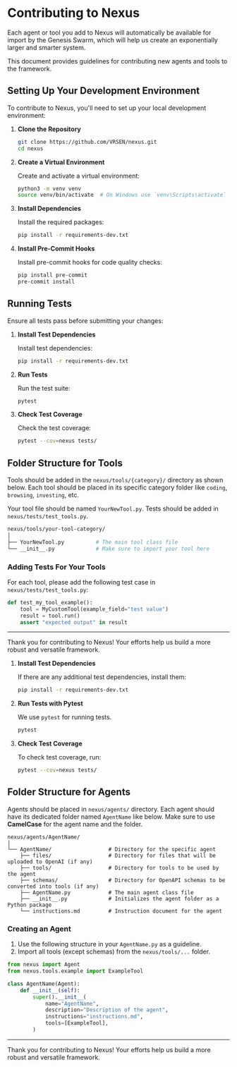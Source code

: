 # Contributing to Nexus
Each agent or tool you add to Nexus will automatically be available for import by the Genesis Swarm, which will help us create an exponentially larger and smarter system.

This document provides guidelines for contributing new agents and tools to the framework.

## Setting Up Your Development Environment

To contribute to Nexus, you'll need to set up your local development environment:

1. **Clone the Repository**

   ```bash
   git clone https://github.com/VRSEN/nexus.git
   cd nexus
   ```

2. **Create a Virtual Environment**

   Create and activate a virtual environment:

   ```bash
   python3 -m venv venv
   source venv/bin/activate  # On Windows use `venv\Scripts\activate`
   ```

3. **Install Dependencies**

   Install the required packages:

   ```bash
   pip install -r requirements-dev.txt
   ```

4. **Install Pre-Commit Hooks**

   Install pre-commit hooks for code quality checks:

   ```bash
   pip install pre-commit
   pre-commit install
   ```

## Running Tests

Ensure all tests pass before submitting your changes:

1. **Install Test Dependencies**

   Install test dependencies:

   ```bash
   pip install -r requirements-dev.txt
   ```

2. **Run Tests**

   Run the test suite:

   ```bash
   pytest
   ```

3. **Check Test Coverage**

   Check the test coverage:

   ```bash
   pytest --cov=nexus tests/
   ```

## Folder Structure for Tools

Tools should be added in the `nexus/tools/{category}/` directory as shown below. Each tool should be placed in its specific category folder like `coding`, `browsing`, `investing`, etc.

Your tool file should be named `YourNewTool.py`. Tests should be added in `nexus/tests/test_tools.py`.

```bash
nexus/tools/your-tool-category/
│
├── YourNewTool.py          # The main tool class file
└── __init__.py             # Make sure to import your tool here
```

### Adding Tests For Your Tools

For each tool, please add the following test case in `nexus/tests/test_tools.py`:

```python
def test_my_tool_example():
    tool = MyCustomTool(example_field="test value")
    result = tool.run()
    assert "expected output" in result
```

---

Thank you for contributing to Nexus! Your efforts help us build a more robust and versatile framework.

1. **Install Test Dependencies**

   If there are any additional test dependencies, install them:

   ```bash
   pip install -r requirements-dev.txt
   ```

2. **Run Tests with Pytest**

   We use `pytest` for running tests.

   ```bash
   pytest
   ```

3. **Check Test Coverage**

   To check test coverage, run:

   ```bash
   pytest --cov=nexus tests/
   ```

## Folder Structure for Agents

Agents should be placed in `nexus/agents/` directory. Each agent should have its dedicated folder named `AgentName` like below. Make sure to use **CamelCase** for the agent name and the folder.

```
nexus/agents/AgentName/
│
└── AgentName/                  # Directory for the specific agent
    ├── files/                  # Directory for files that will be uploaded to OpenAI (if any)
    ├── tools/                  # Directory for tools to be used by the agent
    ├── schemas/                # Directory for OpenAPI schemas to be converted into tools (if any)
    ├── AgentName.py            # The main agent class file
    ├── __init__.py             # Initializes the agent folder as a Python package
    └── instructions.md         # Instruction document for the agent
```

### Creating an Agent

1. Use the following structure in your `AgentName.py` as a guideline.
2. Import all tools (except schemas) from the `nexus/tools/...` folder.

```python
from nexus import Agent
from nexus.tools.example import ExampleTool

class AgentName(Agent):
    def __init__(self):
        super().__init__(
            name="AgentName",
            description="Description of the agent",
            instructions="instructions.md",
            tools=[ExampleTool],
        )
```

---

Thank you for contributing to Nexus! Your efforts help us build a more robust and versatile framework.
